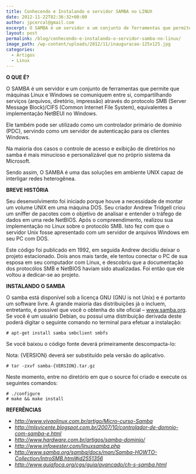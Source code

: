 ```yaml
---
title: Conhecendo e Instalando o servidor SAMBA no LINUX
date: 2012-11-22T02:36:32+00:00
author: jpcercal@gmail.com
excerpt: O SAMBA é um servidor e um conjunto de ferramentas que permite que máquinas Linux e Windows se comuniquem entre si, compartilhando serviços e arquivos.
layout: post
permalink: /blog/conhecendo-e-instalando-o-servidor-samba-no-linux/
image_path: /wp-content/uploads/2012/11/inauguracao-125x125.jpg
categories:
  - Artigos
  - Linux
---
```


**O QUE É?**

O SAMBA é um servidor e um conjunto de ferramentas que permite que máquinas Linux e Windows se comuniquem entre si, compartilhando serviços (arquivos, diretório, impressão) através do protocolo SMB (Server Message Block)/CIFS (Common Internet File System), equivalentes a implementação NetBEUI no Windows.

Ele também pode ser utilizado como um controlador primário de domínio (PDC), servindo como um servidor de autenticação para os clientes Windows.

Na maioria dos casos o controle de acesso e exibição de diretórios no samba é mais minucioso e personalizável que no próprio sistema da Microsoft.

Sendo assim, O SAMBA é uma das soluções em ambiente UNIX capaz de interligar redes heterogênea.

**BREVE HISTÓRIA**

Seu desenvolvimento foi iniciado porque houve a necessidade de montar um volume UNIX em uma máquina DOS. Seu criador Andrew Tridgell criou um sniffer de pacotes com o objetivo de analisar e entender o tráfego de dados em uma rede NetBIOS. Após o compreendimento, realizou sua implementação no Linux sobre o protocólo SMB. Isto fez com que o servidor Unix fosse apresentado com um servidor de arquivos Windows em seu PC com DOS.

Este código foi publicado em 1992, em seguida Andrew decidiu deixar o projeto estacionado. Dois anos mais tarde, ele tentou conectar o PC de sua esposa em seu computador com Linux, e descobriu que a documentação dos protocólos SMB e NetBIOS haviam sido atualizadas. Foi então que ele voltou a dedicar-se ao projeto.

**INSTALANDO O SAMBA**

O samba está disponível sob a licença GNU (GNU is not Unix) e é portanto um software livre. A grande maioria das distribuições já o incluem, entretanto, é possível que você o obtenha do site oficial – www.samba.org. Se você é um usuário Debian, ou possuí uma distribuição derivada deste poderá digitar o seguinte comando no terminal para efetuar a instalação:

```shell
# apt-get install samba smbclient smbfs
```

Se você baixou o código fonte deverá primeiramente descompacta-lo:

Nota: {VERSION} deverá ser substituído pela versão do aplicativo.

```shell
# tar -zxvf samba-{VERSION}.tar.gz
```

Neste momento, entre no diretório em que o source foi criado e execute os seguintes comandos:

```shell
# ./configure
# make && make install
```

**REFERÊNCIAS**

* _http://www.vivaolinux.com.br/artigo/Micro-curso-Samba_
* _http://mlsvicente.blogspot.com.br/2007/10/controlador-de-domnio-com-samba-e.html_
* _http://www.hardware.com.br/artigos/samba-dominio/_
* _http://www.infowester.com/linuxsamba.php_
* _http://www.samba.org/samba/docs/man/Samba-HOWTO-Collection/IntroSMB.html#id2551356_
* _http://www.guiafoca.org/cgs/guia/avancado/ch-s-samba.html_
